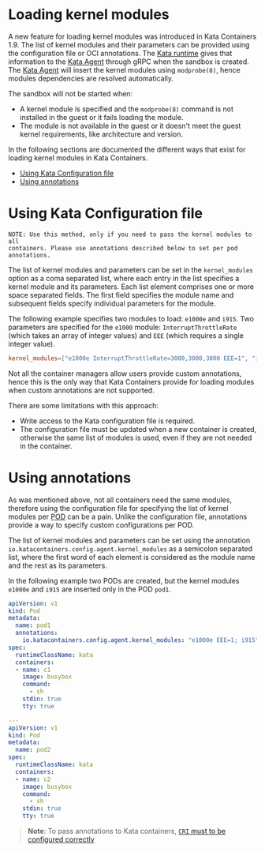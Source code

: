 # Loading kernel modules

A new feature for loading kernel modules was introduced in Kata Containers 1.9.
The list of kernel modules and their parameters can be provided using the
configuration file or OCI annotations. The [Kata runtime][1] gives that
information to the [Kata Agent][2] through gRPC when the sandbox is created.
The [Kata Agent][2] will insert the kernel modules using `modprobe(8)`, hence
modules dependencies are resolved automatically.

The sandbox will not be started when:

  * A kernel module is specified and the `modprobe(8)` command is not installed in
    the guest or it fails loading the module.
  * The module is not available in the guest or it doesn't meet the guest kernel
    requirements, like architecture and version.

In the following sections are documented the different ways that exist for
loading kernel modules in Kata Containers.

- [Using Kata Configuration file](#using-kata-configuration-file)
- [Using annotations](#using-annotations)

# Using Kata Configuration file

```
NOTE: Use this method, only if you need to pass the kernel modules to all
containers. Please use annotations described below to set per pod annotations.
```

The list of kernel modules and parameters can be set in the `kernel_modules`
option as a coma separated list, where each entry in the list specifies a kernel
module and its parameters. Each list element comprises one or more space separated
fields. The first field specifies the module name and subsequent fields specify
individual parameters for the module.

The following example specifies two modules to load: `e1000e` and `i915`. Two parameters
are specified for the `e1000` module: `InterruptThrottleRate` (which takes an array
of integer values) and `EEE` (which requires a single integer value).

```toml
kernel_modules=["e1000e InterruptThrottleRate=3000,3000,3000 EEE=1", "i915"]
```

Not all the container managers allow users provide custom annotations, hence
this is the only way that Kata Containers provide for loading modules when
custom annotations are not supported.

There are some limitations with this approach:

* Write access to the Kata configuration file is required.
* The configuration file must be updated when a new container is created,
  otherwise the same list of modules is used, even if they are not needed in the
  container.

# Using annotations

As was mentioned above, not all containers need the same modules, therefore using
the configuration file for specifying the list of kernel modules per [POD][3] can
be a pain. Unlike the configuration file, annotations provide a way to specify
custom configurations per POD.

The list of kernel modules and parameters can be set using the annotation
`io.katacontainers.config.agent.kernel_modules` as a semicolon separated
list, where the first word of each element is considered as the module name and
the rest as its parameters.

In the following example two PODs are created, but the kernel modules `e1000e`
and `i915` are inserted only in the POD `pod1`.


```yaml
apiVersion: v1
kind: Pod
metadata:
  name: pod1
  annotations:
    io.katacontainers.config.agent.kernel_modules: "e1000e EEE=1; i915"
spec:
  runtimeClassName: kata
  containers:
  - name: c1
    image: busybox
    command:
      - sh
    stdin: true
    tty: true

---
apiVersion: v1
kind: Pod
metadata:
  name: pod2
spec:
  runtimeClassName: kata
  containers:
  - name: c2
    image: busybox
    command:
      - sh
    stdin: true
    tty: true
```

> **Note**: To pass annotations to Kata containers, [`CRI` must to be configured correctly](how-to-set-sandbox-config-kata.md#cri-configuration)

[1]: ../../src/runtime
[2]: ../../src/agent
[3]: https://kubernetes.io/docs/concepts/workloads/pods/pod/
